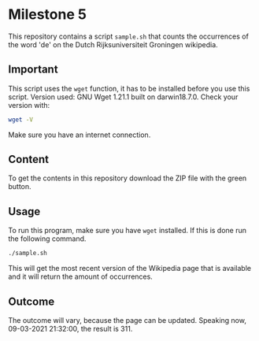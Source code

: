 # Milestone 5
This repository contains a script ```sample.sh``` that counts the occurrences of the word 'de' on the Dutch Rijksuniversiteit Groningen wikipedia.

## Important

This script uses the ```wget``` function, it has to be installed before you use this script. Version used: GNU Wget 1.21.1 built on darwin18.7.0.
Check your version with:
```bash
wget -V
```
Make sure you have an internet connection.


## Content
To get the contents in this repository download the ZIP file with the green button.

## Usage
To run this program, make sure you have ```wget``` installed. 
If this is done run the following command.
```bash
./sample.sh
```
This will get the most recent version of the Wikipedia page that is available and it will return the amount of occurrences.

## Outcome
The outcome will vary, because the page can be updated.
Speaking now, 09-03-2021 21:32:00, the result is 311.
